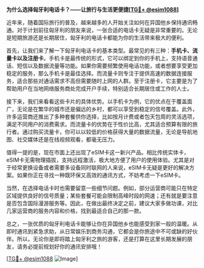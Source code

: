 **为什么选择匈牙利电话卡？——让旅行与生活更便捷[[TG💪+ @esim1088](https://t.me/s/esim1088)]**

近年来，随着国际旅行的普及，越来越多的人开始关注如何在异国他乡保持通讯畅通。对于计划前往匈牙利的朋友来说，一张合适的电话卡无疑是非常重要的。无论是短期旅游还是长期居住，匈牙利的电话卡都能为你的生活带来极大的便利。

首先，让我们来了解一下匈牙利电话卡的基本类型。最常见的有三种：**手机卡、流量卡以及注册卡**。手机卡是最传统的形式，它可以绑定到你的手机上，支持语音通话、短信以及数据流量等功能。如果你需要频繁使用电话功能，或者想要享受更加稳定的服务，那么手机卡是最佳选择。而流量卡则专注于提供高速的数据连接服务，适合那些对通话需求不高但需要随时上网的人群。至于注册卡，它主要是为了帮助用户在当地网络服务商处完成开户手续，特别适合长期居住或工作的人士。

接下来，我们来看看这些卡片的具体优势。以手机卡为例，它的优点在于覆盖面广，无论是在繁华的城市还是偏远的乡村，都可以享受到稳定的信号覆盖。此外，许多运营商还推出了多种套餐供你选择，比如按月计费或者包天包周的灵活选项，满足不同用户的消费需求。而流量卡的优势在于性价比高，尤其适合预算有限的旅行者。通过购买流量卡，你可以以较低的价格获得大量的数据流量，无论是导航地图、社交媒体还是在线视频观看，都毫无压力。

值得一提的是，现在市面上还出现了eSIM卡这一新兴产品。相比传统实体卡，eSIM卡无需物理插拔，支持远程激活，极大地方便了用户的使用体验。尤其是对于经常更换设备或者需要多设备同时联网的人来说，eSIM卡无疑是更好的解决方案。如果你正在寻找一种既环保又高效的通讯方式，不妨考虑一下eSIM卡。

当然，在选择电话卡时也需要留意一些细节问题。例如，部分运营商可能只在特定区域提供良好的信号质量；某些套餐可能会限制高峰时段的网速；还有就是要注意是否包含国际漫游服务等。因此，在做出最终决定之前，建议大家多做功课，对比几家运营商的服务内容和价格，找到最适合自己的那一款。

总之，一张优质的匈牙利电话卡能够让你在异国他乡也能感受到家一般的温暖。从即时通讯到紧急求助，从日常娱乐到商务沟通，它都会是你旅途中不可或缺的好伙伴。所以，无论你是即将踏上匈牙利之旅的游客，还是打算在这里长期发展的朋友，请务必提前规划好你的通讯安排哦！

[[TG💪+ @esim1088](https://t.me/s/esim1088) ![Image](https://i.postimg.cc/4NQfJmqS/Snipaste-2025-05-13-00-14-12.png)]